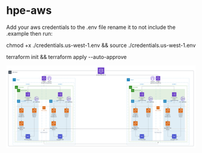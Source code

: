 # hpe-aws
Add your aws credentials to the .env file rename it to not include the .example then run:

chmod +x ./credentials.us-west-1.env && source ./credentials.us-west-1.env

terraform init && terraform apply --auto-approve

<a href="https://github.com/Malikiah/hpe-aws/blob/main/HPE_AWS.svg">
  <img src="https://github.com/Malikiah/hpe-aws/blob/main/HPE_AWS.svg">
</a>